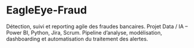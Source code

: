# EagleEye-Fraud
Détection, suivi et reporting agile des fraudes bancaires.   Projet Data / IA – Power BI, Python, Jira, Scrum.   Pipeline d’analyse, modélisation, dashboarding et automatisation du traitement des alertes.
